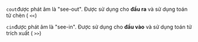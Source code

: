 `cout`được phát âm là "see-out". Được sử dụng cho **đầu ra** và sử dụng toán tử chèn ( `<<`)

`cin`được phát âm là "see-in". Được sử dụng cho **đầu vào** và sử dụng toán tử trích xuất ( `>>`)